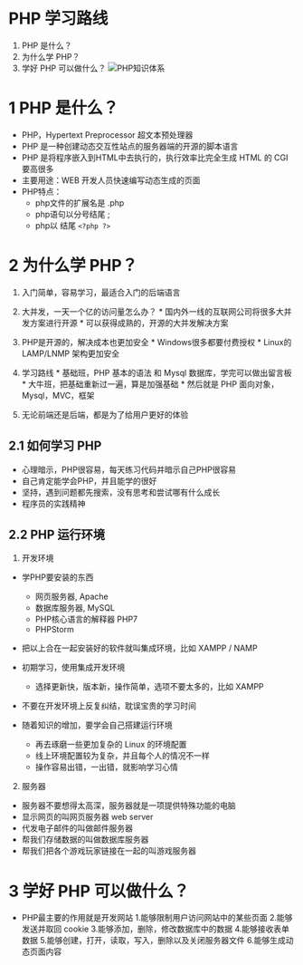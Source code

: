 # PHP 学习路线

1. PHP 是什么？
2. 为什么学 PHP？
3. 学好 PHP 可以做什么？
![PHP知识体系](学习路线.png)   



# 1 PHP 是什么？
  * PHP，Hypertext Preprocessor 超文本预处理器
  * PHP 是一种创建动态交互性站点的服务器端的开源的脚本语言
  * PHP 是将程序嵌入到HTML中去执行的，执行效率比完全生成 HTML 的 CGI 要高很多
  * 主要用途：WEB 开发人员快速编写动态生成的页面
  * PHP特点：
    * php文件的扩展名是 .php
    * php语句以分号结尾 ;
    * php以 <?php 开头, ?> 结尾
    ` <?php ?> `



# 2 为什么学 PHP？
  1. 入门简单，容易学习，最适合入门的后端语言
  2. 大并发，一天一个亿的访问量怎么办？
    * 国内外一线的互联网公司将很多大并发方案进行开源
    * 可以获得成熟的，开源的大并发解决方案
    
  3. PHP是开源的，解决成本也更加安全
    * Windows很多都要付费授权
    * Linux的 LAMP/LNMP 架构更加安全
    
  4. 学习路线
    * 基础班，PHP 基本的语法 和 Mysql 数据库，学完可以做出留言板
    * 大牛班，把基础重新过一遍，算是加强基础
    * 然后就是 PHP 面向对象，Mysql，MVC，框架
    
  5. 无论前端还是后端，都是为了给用户更好的体验

## 2.1 如何学习 PHP
  * 心理暗示，PHP很容易，每天练习代码并暗示自己PHP很容易
  * 自己肯定能学会PHP，并且能学的很好
  * 坚持，遇到问题都先搜索，没有思考和尝试哪有什么成长
  * 程序员的实践精神

## 2.2 PHP 运行环境
  1. 开发环境
  * 学PHP要安装的东西
    * 网页服务器, Apache
    * 数据库服务器, MySQL
    * PHP核心语言的解释器 PHP7
    * PHPStorm
  
  * 把以上合在一起安装好的软件就叫集成环境，比如 XAMPP / NAMP
  * 初期学习，使用集成开发环境
    * 选择更新快，版本新，操作简单，选项不要太多的，比如 XAMPP
    
  * 不要在开发环境上反复纠结，耽误宝贵的学习时间
  * 随着知识的增加，要学会自己搭建运行环境
    * 再去琢磨一些更加复杂的 Linux 的环境配置
    * 线上环境配置较为复杂，并且每个人的情况不一样
    * 操作容易出错，一出错，就影响学习心情
    
  2. 服务器
  * 服务器不要想得太高深，服务器就是一项提供特殊功能的电脑
  * 显示网页的叫网页服务器 web server
  * 代发电子邮件的叫做邮件服务器
  * 帮我们存储数据的叫做数据库服务器
  * 帮我们把各个游戏玩家链接在一起的叫游戏服务器



# 3 学好 PHP 可以做什么？
  * PHP最主要的作用就是开发网站
  1.能够限制用户访问网站中的某些页面
  2.能够发送并取回 cookie
  3.能够添加，删除，修改数据库中的数据
  4.能够接收表单数据
  5.能够创建，打开，读取，写入，删除以及关闭服务器文件
  6.能够生成动态页面内容
  
  
  


